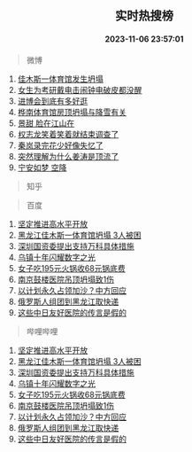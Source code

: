 <div align="center"><h2>实时热搜榜</h2><h4>2023-11-06 23:57:01</h4></div>

> 微博  

1. [佳木斯一体育馆发生坍塌](https://s.weibo.com/weibo?q=%23%E4%BD%B3%E6%9C%A8%E6%96%AF%E4%B8%80%E4%BD%93%E8%82%B2%E9%A6%86%E5%8F%91%E7%94%9F%E5%9D%8D%E5%A1%8C%23&t=31&band_rank=1&Refer=top)<br />
2. [女生为考研戴电击闹钟电破皮都没醒](https://s.weibo.com/weibo?q=%23%E5%A5%B3%E7%94%9F%E4%B8%BA%E8%80%83%E7%A0%94%E6%88%B4%E7%94%B5%E5%87%BB%E9%97%B9%E9%92%9F%E7%94%B5%E7%A0%B4%E7%9A%AE%E9%83%BD%E6%B2%A1%E9%86%92%23&t=31&band_rank=2&Refer=top)<br />
3. [进博会到底有多好逛](https://s.weibo.com/weibo?q=%23%E8%BF%9B%E5%8D%9A%E4%BC%9A%E5%88%B0%E5%BA%95%E6%9C%89%E5%A4%9A%E5%A5%BD%E9%80%9B%23&t=31&band_rank=3&Refer=top)<br />
4. [桦南体育馆房顶坍塌与降雪有关](https://s.weibo.com/weibo?q=%23%E6%A1%A6%E5%8D%97%E4%BD%93%E8%82%B2%E9%A6%86%E6%88%BF%E9%A1%B6%E5%9D%8D%E5%A1%8C%E4%B8%8E%E9%99%8D%E9%9B%AA%E6%9C%89%E5%85%B3%23&t=31&band_rank=4&Refer=top)<br />
5. [景甜 脸在江山在](https://s.weibo.com/weibo?q=%E6%99%AF%E7%94%9C%20%E8%84%B8%E5%9C%A8%E6%B1%9F%E5%B1%B1%E5%9C%A8&t=31&band_rank=5&Refer=top)<br />
6. [权志龙笑着笑着就结束调查了](https://s.weibo.com/weibo?q=%23%E6%9D%83%E5%BF%97%E9%BE%99%E7%AC%91%E7%9D%80%E7%AC%91%E7%9D%80%E5%B0%B1%E7%BB%93%E6%9D%9F%E8%B0%83%E6%9F%A5%E4%BA%86%23&t=31&band_rank=6&Refer=top)<br />
7. [秦岚录完花少好像失忆了](https://s.weibo.com/weibo?q=%23%E7%A7%A6%E5%B2%9A%E5%BD%95%E5%AE%8C%E8%8A%B1%E5%B0%91%E5%A5%BD%E5%83%8F%E5%A4%B1%E5%BF%86%E4%BA%86%23&t=31&band_rank=7&Refer=top)<br />
8. [突然理解为什么姜涛是顶流了](https://s.weibo.com/weibo?q=%23%E7%AA%81%E7%84%B6%E7%90%86%E8%A7%A3%E4%B8%BA%E4%BB%80%E4%B9%88%E5%A7%9C%E6%B6%9B%E6%98%AF%E9%A1%B6%E6%B5%81%E4%BA%86%23&t=31&band_rank=8&Refer=top)<br />
9. [宁安如梦 空降](https://s.weibo.com/weibo?q=%E5%AE%81%E5%AE%89%E5%A6%82%E6%A2%A6%20%E7%A9%BA%E9%99%8D&t=31&band_rank=9&Refer=top)<br />

> 知乎  


> 百度  

1. [坚定推进高水平开放](https://www.baidu.com/s?wd=%E5%9D%9A%E5%AE%9A%E6%8E%A8%E8%BF%9B%E9%AB%98%E6%B0%B4%E5%B9%B3%E5%BC%80%E6%94%BE&sa=fyb_news&rsv_dl=fyb_news)<br />
2. [黑龙江佳木斯一体育馆坍塌 3人被困](https://www.baidu.com/s?wd=%E9%BB%91%E9%BE%99%E6%B1%9F%E4%BD%B3%E6%9C%A8%E6%96%AF%E4%B8%80%E4%BD%93%E8%82%B2%E9%A6%86%E5%9D%8D%E5%A1%8C+3%E4%BA%BA%E8%A2%AB%E5%9B%B0&sa=fyb_news&rsv_dl=fyb_news)<br />
3. [深圳国资委提出支持万科具体措施](https://www.baidu.com/s?wd=%E6%B7%B1%E5%9C%B3%E5%9B%BD%E8%B5%84%E5%A7%94%E6%8F%90%E5%87%BA%E6%94%AF%E6%8C%81%E4%B8%87%E7%A7%91%E5%85%B7%E4%BD%93%E6%8E%AA%E6%96%BD&sa=fyb_news&rsv_dl=fyb_news)<br />
4. [乌镇十年闪耀数字之光](https://www.baidu.com/s?wd=%E4%B9%8C%E9%95%87%E5%8D%81%E5%B9%B4%E9%97%AA%E8%80%80%E6%95%B0%E5%AD%97%E4%B9%8B%E5%85%89&sa=fyb_news&rsv_dl=fyb_news)<br />
5. [女子吃195元火锅收68元锅底费](https://www.baidu.com/s?wd=%E5%A5%B3%E5%AD%90%E5%90%83195%E5%85%83%E7%81%AB%E9%94%85%E6%94%B668%E5%85%83%E9%94%85%E5%BA%95%E8%B4%B9&sa=fyb_news&rsv_dl=fyb_news)<br />
6. [南京鼓楼医院吊顶坍塌致1伤](https://www.baidu.com/s?wd=%E5%8D%97%E4%BA%AC%E9%BC%93%E6%A5%BC%E5%8C%BB%E9%99%A2%E5%90%8A%E9%A1%B6%E5%9D%8D%E5%A1%8C%E8%87%B41%E4%BC%A4&sa=fyb_news&rsv_dl=fyb_news)<br />
7. [以计划永久占领加沙？中方回应](https://www.baidu.com/s?wd=%E4%BB%A5%E8%AE%A1%E5%88%92%E6%B0%B8%E4%B9%85%E5%8D%A0%E9%A2%86%E5%8A%A0%E6%B2%99%EF%BC%9F%E4%B8%AD%E6%96%B9%E5%9B%9E%E5%BA%94&sa=fyb_news&rsv_dl=fyb_news)<br />
8. [俄罗斯人组团到黑龙江取快递](https://www.baidu.com/s?wd=%E4%BF%84%E7%BD%97%E6%96%AF%E4%BA%BA%E7%BB%84%E5%9B%A2%E5%88%B0%E9%BB%91%E9%BE%99%E6%B1%9F%E5%8F%96%E5%BF%AB%E9%80%92&sa=fyb_news&rsv_dl=fyb_news)<br />
9. [这些中日友好医院的传言是假的](https://www.baidu.com/s?wd=%E8%BF%99%E4%BA%9B%E4%B8%AD%E6%97%A5%E5%8F%8B%E5%A5%BD%E5%8C%BB%E9%99%A2%E7%9A%84%E4%BC%A0%E8%A8%80%E6%98%AF%E5%81%87%E7%9A%84&sa=fyb_news&rsv_dl=fyb_news)<br />

> 哔哩哔哩  

1. [坚定推进高水平开放](https://www.baidu.com/s?wd=%E5%9D%9A%E5%AE%9A%E6%8E%A8%E8%BF%9B%E9%AB%98%E6%B0%B4%E5%B9%B3%E5%BC%80%E6%94%BE&sa=fyb_news&rsv_dl=fyb_news)<br />
2. [黑龙江佳木斯一体育馆坍塌 3人被困](https://www.baidu.com/s?wd=%E9%BB%91%E9%BE%99%E6%B1%9F%E4%BD%B3%E6%9C%A8%E6%96%AF%E4%B8%80%E4%BD%93%E8%82%B2%E9%A6%86%E5%9D%8D%E5%A1%8C+3%E4%BA%BA%E8%A2%AB%E5%9B%B0&sa=fyb_news&rsv_dl=fyb_news)<br />
3. [深圳国资委提出支持万科具体措施](https://www.baidu.com/s?wd=%E6%B7%B1%E5%9C%B3%E5%9B%BD%E8%B5%84%E5%A7%94%E6%8F%90%E5%87%BA%E6%94%AF%E6%8C%81%E4%B8%87%E7%A7%91%E5%85%B7%E4%BD%93%E6%8E%AA%E6%96%BD&sa=fyb_news&rsv_dl=fyb_news)<br />
4. [乌镇十年闪耀数字之光](https://www.baidu.com/s?wd=%E4%B9%8C%E9%95%87%E5%8D%81%E5%B9%B4%E9%97%AA%E8%80%80%E6%95%B0%E5%AD%97%E4%B9%8B%E5%85%89&sa=fyb_news&rsv_dl=fyb_news)<br />
5. [女子吃195元火锅收68元锅底费](https://www.baidu.com/s?wd=%E5%A5%B3%E5%AD%90%E5%90%83195%E5%85%83%E7%81%AB%E9%94%85%E6%94%B668%E5%85%83%E9%94%85%E5%BA%95%E8%B4%B9&sa=fyb_news&rsv_dl=fyb_news)<br />
6. [南京鼓楼医院吊顶坍塌致1伤](https://www.baidu.com/s?wd=%E5%8D%97%E4%BA%AC%E9%BC%93%E6%A5%BC%E5%8C%BB%E9%99%A2%E5%90%8A%E9%A1%B6%E5%9D%8D%E5%A1%8C%E8%87%B41%E4%BC%A4&sa=fyb_news&rsv_dl=fyb_news)<br />
7. [以计划永久占领加沙？中方回应](https://www.baidu.com/s?wd=%E4%BB%A5%E8%AE%A1%E5%88%92%E6%B0%B8%E4%B9%85%E5%8D%A0%E9%A2%86%E5%8A%A0%E6%B2%99%EF%BC%9F%E4%B8%AD%E6%96%B9%E5%9B%9E%E5%BA%94&sa=fyb_news&rsv_dl=fyb_news)<br />
8. [俄罗斯人组团到黑龙江取快递](https://www.baidu.com/s?wd=%E4%BF%84%E7%BD%97%E6%96%AF%E4%BA%BA%E7%BB%84%E5%9B%A2%E5%88%B0%E9%BB%91%E9%BE%99%E6%B1%9F%E5%8F%96%E5%BF%AB%E9%80%92&sa=fyb_news&rsv_dl=fyb_news)<br />
9. [这些中日友好医院的传言是假的](https://www.baidu.com/s?wd=%E8%BF%99%E4%BA%9B%E4%B8%AD%E6%97%A5%E5%8F%8B%E5%A5%BD%E5%8C%BB%E9%99%A2%E7%9A%84%E4%BC%A0%E8%A8%80%E6%98%AF%E5%81%87%E7%9A%84&sa=fyb_news&rsv_dl=fyb_news)<br />
